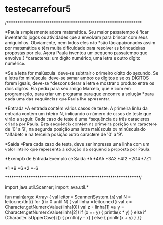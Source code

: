 # testecarrefour5

/***************************************************************

*Paula simplesmente adora matemática. Seu maior passatempo é ficar inventando jogos ou atividades que a envolvam para brincar com seus amiguinhos. Obviamente, nem todos eles não *são tão apaixonados assim por matemática e têm muita dificuldade para resolver as brincadeiras propostas por ela. Agora Paula inventou um pequeno passatempo que envolve 3 *caracteres: um dígito numérico, uma letra e outro dígito numérico.

*Se a letra for maiúscula, deve-se subtrair o primeiro dígito do segundo. Se a letra for minúscula, deve-se somar ambos os dígitos e se os DÍGITOS forem iguais, deve-se *desconsiderar a letra e mostrar o produto entre os dois dígitos. Ela pediu para seu amigo Marcelo, que é bom em programação, para criar um programa para que encontre a solução *para cada uma das sequências que Paula lhe apresentar.

*Entrada
*A entrada contém vários casos de teste. A primeira linha da entrada contém um inteiro N, indicando o número de casos de teste que virão a seguir. Cada caso de teste é uma *sequência de três caracteres criada por Paula. Esta sequência contém na primeira posição um caractere de '0' a '9', na segunda posição uma letra maiúscula ou minúscula do *alfabeto e na terceira posição outro caractere de '0' a '9'.

*Saída
*Para cada caso de teste, deve ser impressa uma linha com um valor inteiro que representa a solução da sequência proposta por Paula.

 
*Exemplo de Entrada	Exemplo de Saída
*5
*4A5
*3A3
*4f2
*2G4
*7Z1

*1
*9
*6
*2
*-6

***************************************************************/


import java.util.Scanner;
import java.util.*

fun main(args: Array<String>) {
        val leitor = Scanner(System.`in`)
        val N = leitor.nextInt()
        for (i in 0 until N) {
            val linha = leitor.next()
            val x = Character.getNumericValue(linha[0])
            val z = linha[1]
            val y = Character.getNumericValue(linha[2])
            if (x == y) {
                println(x * y)
            } else if (Character.isUpperCase(z)) {
                println(y - x)
            } else {
                println(x + y)
            }
        }
    }
